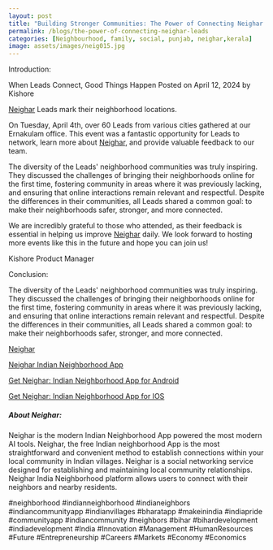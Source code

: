 ```yaml
---
layout: post
title: "Building Stronger Communities: The Power of Connecting Neighar Leads"
permalink: /blogs/the-power-of-connecting-neighar-leads
categories: [Neighbourhood, family, social, punjab, neighar,kerala]
image: assets/images/neig015.jpg
---
```



Introduction:
 
 
When Leads Connect, Good Things Happen
Posted on April 12, 2024 by Kishore

[Neighar](https://neighar.com/download) Leads mark their neighborhood locations.

On Tuesday, April 4th, over 60 Leads from various cities gathered at our Ernakulam office. This event was a fantastic opportunity for Leads to network, learn more about [Neighar](https://neighar.com/download), and provide valuable feedback to our team.

The diversity of the Leads' neighborhood communities was truly inspiring. They discussed the challenges of bringing their neighborhoods online for the first time, fostering community in areas where it was previously lacking, and ensuring that online interactions remain relevant and respectful. Despite the differences in their communities, all Leads shared a common goal: to make their neighborhoods safer, stronger, and more connected.

We are incredibly grateful to those who attended, as their feedback is essential in helping us improve [Neighar](https://neighar.com/download) daily. We look forward to hosting more events like this in the future and hope you can join us!


Kishore
Product Manager



Conclusion:


The diversity of the Leads' neighborhood communities was truly inspiring. They discussed the challenges of bringing their neighborhoods online for the first time, fostering community in areas where it was previously lacking, and ensuring that online interactions remain relevant and respectful. Despite the differences in their communities, all Leads shared a common goal: to make their neighborhoods safer, stronger, and more connected.


[Neighar](https://www.neighar.com)

[Neighar Indian Neighborhood App](https://neighar.com/download)

[Get Neighar: Indian Neighborhood App for Android](https://play.google.com/store/apps/details?id=com.neighar.app)

[Get Neighar: Indian Neighborhood App for IOS](https://apps.apple.com/us/app/neighar-india-neighborhood-app/id6471035218)

##### About Neighar:

Neighar is the modern Indian Neighborhood App powered the most modern AI tools. Neighar, the free Indian neighborhood App is the most straightforward and convenient method to establish connections within your local community in Indian villages. Neighar is a social networking service designed for establishing and maintaining local community relationships. Neighar India Neighborhood platform allows users to connect with their neighbors and nearby residents.

#neighborhood #indianneighborhood #indianeighbors #indiancommunityapp #indianvillages #bharatapp #makeinindia #indiapride #communityapp #indiancommunity #neighbors #bihar #bihardevelopment #indiadevelopment #India #Innovation #Management #HumanResources #Future #Entrepreneurship #Careers #Markets #Economy #Economics